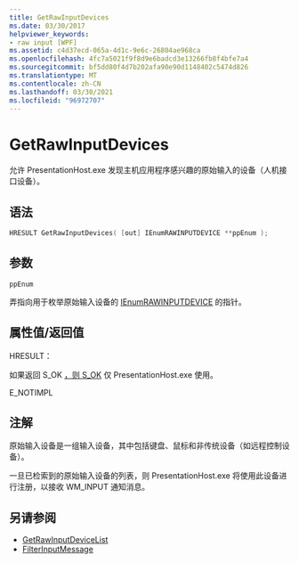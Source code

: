 ```yaml
---
title: GetRawInputDevices
ms.date: 03/30/2017
helpviewer_keywords:
- raw input [WPF]
ms.assetid: c4d37ecd-065a-4d1c-9e6c-26804ae968ca
ms.openlocfilehash: 4fc7a5021f9f8d9e6badcd3e13266fb8f4bfe7a4
ms.sourcegitcommit: bf5dd80f4d7b202afa90e90d1148402c5474d826
ms.translationtype: MT
ms.contentlocale: zh-CN
ms.lasthandoff: 03/30/2021
ms.locfileid: "96972707"
---
```

# <a name="getrawinputdevices"></a>GetRawInputDevices
允许 PresentationHost.exe 发现主机应用程序感兴趣的原始输入的设备（人机接口设备）。  
  
## <a name="syntax"></a>语法  
  
```cpp  
HRESULT GetRawInputDevices( [out] IEnumRAWINPUTDEVICE **ppEnum );  
```  
  
## <a name="parameters"></a>参数  
 `ppEnum`  
  
 弄指向用于枚举原始输入设备的 [IEnumRAWINPUTDEVICE](ienumrawinputdevice.md) 的指针。  
  
## <a name="property-valuereturn-value"></a>属性值/返回值  
 HRESULT：  
  
 如果返回 S_OK [，则 S_OK](ienumrawinputdevice.md) 仅 PresentationHost.exe 使用。  
  
 E_NOTIMPL  
  
## <a name="remarks"></a>注解  
 原始输入设备是一组输入设备，其中包括键盘、鼠标和非传统设备（如远程控制设备）。  
  
 一旦已检索到的原始输入设备的列表，则 PresentationHost.exe 将使用此设备进行注册，以接收 WM_INPUT 通知消息。  
  
## <a name="see-also"></a>另请参阅

- [GetRawInputDeviceList](/windows/desktop/api/winuser/nf-winuser-getrawinputdevicelist)
- [FilterInputMessage](filterinputmessage.md)
